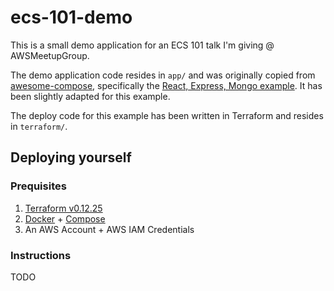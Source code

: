 # ecs-101-demo

This is a small demo application for an ECS 101 talk I'm giving @ AWSMeetupGroup.

The demo application code resides in `app/` and was originally copied from [awesome-compose](https://github.com/docker/awesome-compose), specifically the [React, Express, Mongo example](https://github.com/docker/awesome-compose/tree/master/react-express-mongodb). It has been slightly adapted for this example.

The deploy code for this example has been written in Terraform and resides in `terraform/`.

## Deploying yourself

### Prequisites

1. [Terraform v0.12.25](https://github.com/tfutils/tfenv)
1. [Docker](https://docs.docker.com/get-docker/) + [Compose](https://docs.docker.com/compose/install/)
1. An AWS Account + AWS IAM Credentials

### Instructions

TODO
